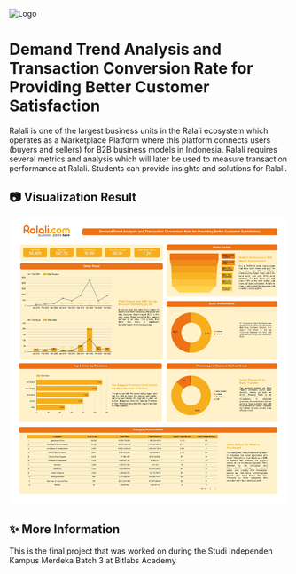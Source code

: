 ![Logo](Logo_Ralali.png)
# Demand Trend Analysis and Transaction Conversion Rate for Providing Better Customer Satisfaction

Ralali is one of the largest business units in the Ralali ecosystem which operates as a Marketplace Platform where this platform connects users (buyers and sellers) for B2B business models in Indonesia. Ralali requires several metrics and analysis which will later be used to measure transaction performance at Ralali. Students can provide insights and solutions for Ralali.

## 📷 Visualization Result
![Result](PBL-17_Data_Visualization.jpg)

## ✨ More Information

This is the final project that was worked on during the Studi Independen Kampus Merdeka Batch 3 at Bitlabs Academy
